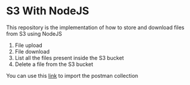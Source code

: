 # S3 With NodeJS

This repository is the implementation of how to store and download files from S3 using NodeJS

1. File upload
2. File download
3. List all the files present inside the S3 bucket
4. Delete a file from the S3 bucket

You can use this [link](https://www.getpostman.com/collections/eb59382599d7173edea6) to import the postman collection
